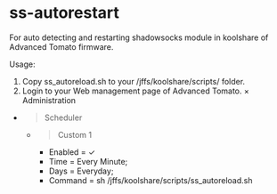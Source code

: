 # ss-autorestart

For auto detecting and restarting shadowsocks module in koolshare of Advanced Tomato firmware.

Usage:
1. Copy ss_autoreload.sh to your /jffs/koolshare/scripts/ folder.
2. Login to your Web management page of Advanced Tomato.
× Administration 

  * > Scheduler 
     * > Custom 1
       * Enabled = ✓
       * Time = Every Minute;
       * Days = Everyday;
       * Command = sh /jffs/koolshare/scripts/ss_autoreload.sh
     

